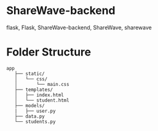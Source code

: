 # ShareWave-backend
flask, Flask, ShareWave-backend, ShareWave, sharewave

# Folder Structure
```
app
   ├── static/
   │   └── css/
   │       └── main.css
   ├── templates/
   │   ├── index.html
   │   └── student.html
   ├── models/
   |   ├── user.py
   ├── data.py
   └── students.py
```